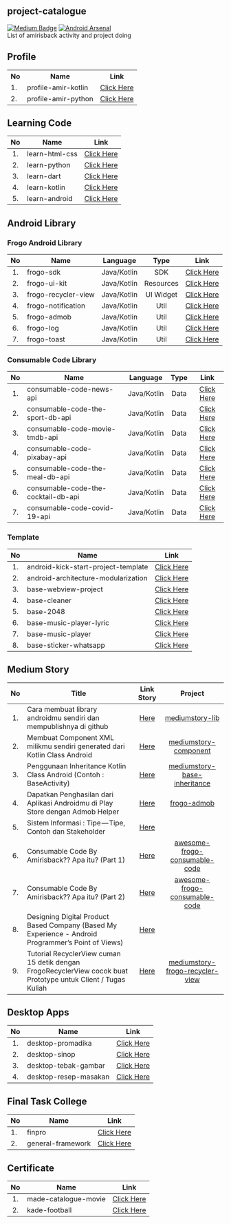 ## project-catalogue
[![Medium Badge](https://img.shields.io/badge/-faisalamircs-black?style=flat-square&logo=Medium&logoColor=white&link=https://medium.com/@fiqryq)](https://medium.com/@faisalamircs)
[![Android Arsenal](https://img.shields.io/badge/Android%20Arsenal-amirisback-brightgreen.svg?style=flat-square)](https://android-arsenal.com/user/amirisback) <br>
List of amirisback activity and project doing

## Profile

<table>
  <tr>
    <th>No</th>
    <th>Name</th>
    <th>Link</th>
  </tr>
  <tr>
    <td>1.</td>
    <td>profile-amir-kotlin</td>
    <td><a href="https://github.com/amirisback/profile-amir-kotlin">Click Here</a></td>
  </tr>
    <tr>
    <td>2.</td>
    <td>profile-amir-python</td>
    <td><a href="https://github.com/amirisback/profile-amir-python">Click Here</a></td>
  </tr>
</table>

## Learning Code
| No  | Name                | Link                                                                 |
|:---:| ------------------- |:--------------------------------------------------------------------:|
| 1.  | learn-html-css      | [Click Here](https://github.com/amirisback/learn-html-css-js)        |
| 2.  | learn-python        | [Click Here](https://github.com/amirisback/learn-python)             |
| 3.  | learn-dart          | [Click Here](https://github.com/amirisback/learn-dart)               |
| 4.  | learn-kotlin        | [Click Here](https://github.com/amirisback/learn-kotlin)             |
| 5.  | learn-android       | [Click Here](https://github.com/amirisback/learn-android-playground) |

## Android Library

### Frogo Android Library
| No  | Name                | Language    | Type      | Link                                                            |
|:---:| ------------------- |:-----------:|:---------:|:---------------------------------------------------------------:|
| 1.  | frogo-sdk           | Java/Kotlin | SDK       | [Click Here](https://github.com/amirisback/frogo-sdk)           |
| 2.  | frogo-ui-kit        | Java/Kotlin | Resources | [Click Here](https://github.com/amirisback/frogo-ui-kit)        |
| 3.  | frogo-recycler-view | Java/Kotlin | UI Widget | [Click Here](https://github.com/amirisback/frogo-recycler-view) |
| 4.  | frogo-notification  | Java/Kotlin | Util      | [Click Here](https://github.com/amirisback/frogo-notification)  |
| 5.  | frogo-admob         | Java/Kotlin | Util      | [Click Here](https://github.com/amirisback/frogo-admob-helper)  |
| 6.  | frogo-log           | Java/Kotlin | Util      | [Click Here](https://github.com/amirisback/frogo-log)           |
| 7.  | frogo-toast         | Java/Kotlin | Util      | [Click Here](https://github.com/amirisback/frogo-toast)         |

### Consumable Code Library
| No  | Name                                | Language    | Type | Link                                                                            |
|:---:| ----------------------------------- |:-----------:|:----:|:-------------------------------------------------------------------------------:|
| 1.  | consumable-code-news-api            | Java/Kotlin | Data | [Click Here](https://github.com/amirisback/consumable-code-news-api)            |
| 2.  | consumable-code-the-sport-db-api    | Java/Kotlin | Data | [Click Here](https://github.com/amirisback/consumable-code-the-sport-db-api)    |
| 3.  | consumable-code-movie-tmdb-api      | Java/Kotlin | Data | [Click Here](https://github.com/amirisback/consumable-code-movie-tmdb-api)      |
| 4.  | consumable-code-pixabay-api         | Java/Kotlin | Data | [Click Here](https://github.com/amirisback/consumable-code-pixabay-api)         |
| 5.  | consumable-code-the-meal-db-api     | Java/Kotlin | Data | [Click Here](https://github.com/amirisback/consumable-code-the-meal-db-api)     |
| 6.  | consumable-code-the-cocktail-db-api | Java/Kotlin | Data | [Click Here](https://github.com/amirisback/consumable-code-the-cocktail-db-api) |
| 7.  | consumable-code-covid-19-api        | Java/Kotlin | Data | [Click Here](https://github.com/amirisback/consumable-code-covid-19-api)        |

### Template
| No  | Name                                | Link                                                                            |
|:---:| ----------------------------------- |:-------------------------------------------------------------------------------:|
| 1.  | android-kick-start-project-template | [Click Here](https://github.com/amirisback/android-kick-start-project-template) |
| 2.  | android-architecture-modularization | [Click Here](https://github.com/amirisback/android-architecture-modularization) |
| 3.  | base-webview-project                | [Click Here](https://github.com/amirisback/base-webview-project)                |
| 4.  | base-cleaner                        | [Click Here](https://github.com/amirisback/base-cleaner)                        |
| 5.  | base-2048                           | [Click Here](https://github.com/amirisback/base-2048)                           |
| 6.  | base-music-player-lyric             | [Click Here](https://github.com/amirisback/base-music-player-lyric)             |
| 7.  | base-music-player                   | [Click Here](https://github.com/amirisback/base-music-player)                   |
| 8.  | base-sticker-whatsapp               | [Click Here](https://github.com/amirisback/base-sticker-whatsapp)               |

## Medium Story
| No  | Title                                | Link Story       | Project      |
|:---:| ------------------------------------ |:----------------:|:------------:|
| 1.  | Cara membuat library androidmu sendiri dan mempublishnya di github | [Here](https://faisalamircs.medium.com/cara-membuat-library-androidmu-sendiri-dan-mempublishnya-di-github-38fe042035ef) | [mediumstory-lib](https://github.com/amirisback/mediumstory-lib) |
| 2.  | Membuat Component XML milikmu sendiri generated dari Kotlin Class Android | [Here](https://faisalamircs.medium.com/membuat-component-xml-milikmu-sendiri-generated-dari-kotlin-class-android-bc1a37a46814) | [mediumstory-component](https://github.com/amirisback/mediumstory-component) |
| 3.  | Penggunaan Inheritance Kotlin Class Android (Contoh : BaseActivity) | [Here](https://faisalamircs.medium.com/penggunaan-inheritance-kotlin-class-android-contoh-baseactivity-a103b44c00e4) | [mediumstory-base-inheritance](https://github.com/amirisback/mediumstory-base-inheritance) |
| 4.  | Dapatkan Penghasilan dari Aplikasi Androidmu di Play Store dengan Admob Helper | [Here](https://faisalamircs.medium.com/dapatkan-penghasilan-dari-aplikasi-androidmu-di-play-store-dengan-admob-helper-f21288de5071) | [frogo-admob](https://github.com/amirisback/frogo-admob) |
| 5.  | Sistem Informasi : Tipe — Tipe, Contoh dan Stakeholder | [Here](https://faisalamircs.medium.com/sistem-informasi-tipe-tipe-contoh-dan-stakeholder-5126a8d297f) |  |
| 6.  | Consumable Code By Amirisback?? Apa itu? (Part 1) | [Here](https://faisalamircs.medium.com/consumable-code-by-amirisback-apa-itu-part-1-188627d559c0) | [awesome-frogo-consumable-code](https://github.com/amirisback/awesome-frogo-consumable-code) |
| 7.  | Consumable Code By Amirisback?? Apa itu? (Part 2) | [Here](https://faisalamircs.medium.com/consumable-code-by-amirisback-apa-itu-part-2-7d95b258c7a5) | [awesome-frogo-consumable-code](https://github.com/amirisback/awesome-frogo-consumable-code) |
| 8.  | Designing Digital Product Based Company (Based My Experience - Android Programmer’s Point of Views) | [Here](https://faisalamircs.medium.com/designing-digital-product-based-company-based-my-experience-android-programmers-point-of-views-390acf9c4efb) | |
| 9.  | Tutorial RecyclerView cuman 15 detik dengan FrogoRecyclerView cocok buat Prototype untuk Client / Tugas Kuliah | [Here](https://faisalamircs.medium.com/tutorial-recyclerview-cuman-15-detik-dengan-frogorecyclerview-cocok-buat-prototype-untuk-client-ad03b1af907e) | [mediumstory-frogo-recycler-view](https://github.com/amirisback/mediumstory-frogo-recycler-view) |

## Desktop Apps
| No  | Name                    | Link                                                               |
|:---:| ----------------------- |:------------------------------------------------------------------:|
| 1.  | desktop-promadika       | [Click Here](https://github.com/amirisback/desktop-promadika)      |
| 2.  | desktop-sinop           | [Click Here](https://github.com/amirisback/desktop-sinop)          |
| 3.  | desktop-tebak-gambar    | [Click Here](https://github.com/amirisback/desktop-tebak-gambar)   |
| 4.  | desktop-resep-masakan   | [Click Here](https://github.com/amirisback/desktop-resep-masakan)  |

## Final Task College
| No  | Name                | Link                                                               |
|:--- | ------------------- |:------------------------------------------------------------------:|
| 1.  | finpro              | [Click Here](https://github.com/amirisback/Finpro-PA-D3IF-Telkom)  |
| 2.  | general-framework   | [Click Here](https://github.com/amirisback/general-framework)      |

## Certificate
| No  | Name                 | Link                                                               |
|:---:| -------------------- |:------------------------------------------------------------------:|
| 1.  | made-catalogue-movie | [Click Here](https://github.com/amirisback/made-catalogue-movie)   |
| 2.  | kade-football        | [Click Here](https://github.com/amirisback/kade-football)          |
